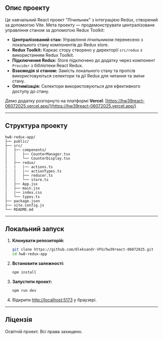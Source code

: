 ## Опис проекту

Це навчальний React проект "Лічильник" з інтеграцією Redux, створений за допомогою Vite. Мета проекту — продемонструвати централізоване управління станом за допомогою Redux Toolkit:

- **Централізований стан:** Управління лічильником перенесено з локального стану компонентів до Redux store.
- **Redux Toolkit:** Каркас стору створено у директорії `src/redux` з використанням Redux Toolkit.
- **Підключення Redux:** Store підключено до додатку через компонент `Provider` з бібліотеки React Redux.
- **Взаємодія зі станом:** Замість локального стану та пропсів використовуються селектори та дії Redux для читання та зміни стану.
- **Оптимізація:** Селектори використовуються для ефективного доступу до стану.

Демо додатку розгорнуто на платформі **Vercel**: [https://hw39react-06072025.vercel.app/](https://hw39react-06072025.vercel.app/)

---

## Структура проекту

```
hw8-redux-app/
├── public/
├── src/
│   ├── components/
│   │   ├── CounterManager.tsx
│   │   └── CounterDisplay.tsx
│   ├── redux/
|   |   |── actions.ts
|   |   |── actionTypes.ts
│   │   ├── reducer.ts
│   │   └── store.ts
│   ├── App.jsx
│   ├── main.jsx
|   |── index.css
│   └── types.ts
├── package.json
├── vite.config.js
└── README.md
```

---

## Локальний запуск

1. **Клонувати репозиторій:**
    ```bash
    git clone https://github.com/Oleksandr-VFU/hw39react-06072025.git
    cd hw8-redux-app
    ```

2. **Встановити залежності:**
    ```bash
    npm install
    ```

3. **Запустити проект:**
    ```bash
    npm run dev
    ```

4. Відкрити [http://localhost:5173](http://localhost:5173) у браузері.

---

## Ліцензія

Освітній проект. Всі права захищено.
